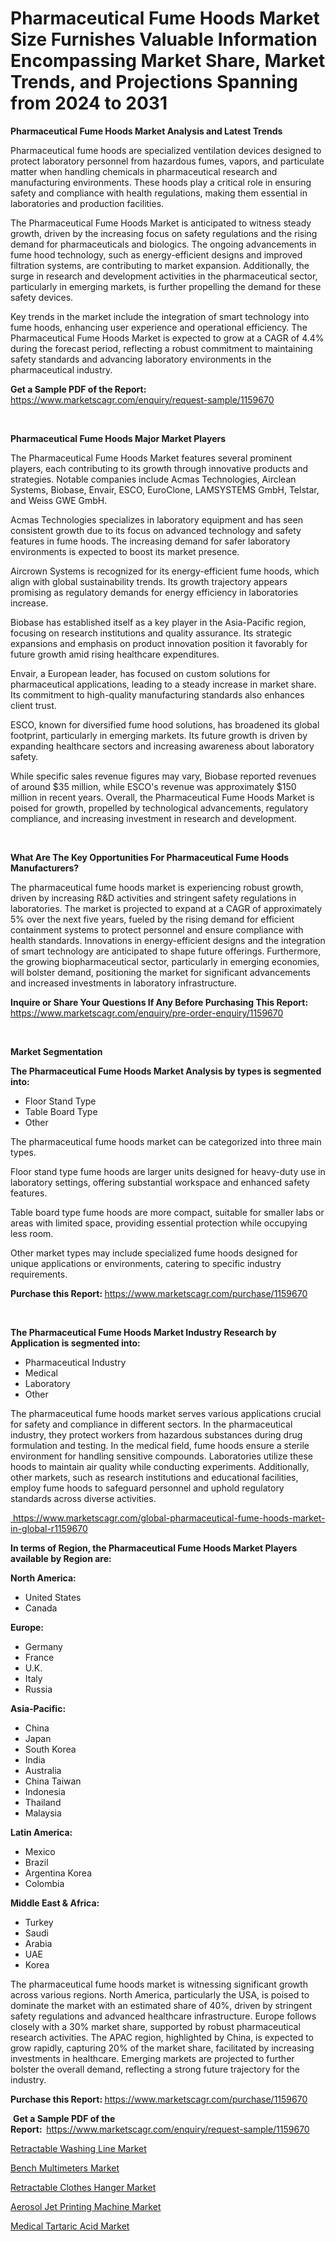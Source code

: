 <p><h1>Pharmaceutical Fume Hoods Market Size Furnishes Valuable Information Encompassing Market Share, Market Trends, and Projections Spanning from 2024 to 2031</h1></p><p><strong>Pharmaceutical Fume Hoods Market Analysis and Latest Trends</strong></p>
<p><p>Pharmaceutical fume hoods are specialized ventilation devices designed to protect laboratory personnel from hazardous fumes, vapors, and particulate matter when handling chemicals in pharmaceutical research and manufacturing environments. These hoods play a critical role in ensuring safety and compliance with health regulations, making them essential in laboratories and production facilities.</p><p>The Pharmaceutical Fume Hoods Market is anticipated to witness steady growth, driven by the increasing focus on safety regulations and the rising demand for pharmaceuticals and biologics. The ongoing advancements in fume hood technology, such as energy-efficient designs and improved filtration systems, are contributing to market expansion. Additionally, the surge in research and development activities in the pharmaceutical sector, particularly in emerging markets, is further propelling the demand for these safety devices.</p><p>Key trends in the market include the integration of smart technology into fume hoods, enhancing user experience and operational efficiency. The Pharmaceutical Fume Hoods Market is expected to grow at a CAGR of 4.4% during the forecast period, reflecting a robust commitment to maintaining safety standards and advancing laboratory environments in the pharmaceutical industry.</p></p>
<p><strong>Get a Sample PDF of the Report:&nbsp;</strong> <a href="https://www.marketscagr.com/enquiry/request-sample/1159670?utm_campaign=1510&utm_medium=2&utm_source=Github&utm_content=ia&utm_term=18102024&utm_id=pharmaceutical-fume-hoods">https://www.marketscagr.com/enquiry/request-sample/1159670</a></p>
<p>&nbsp;</p>
<p><strong>Pharmaceutical Fume Hoods Major Market Players</strong></p>
<p><p>The Pharmaceutical Fume Hoods Market features several prominent players, each contributing to its growth through innovative products and strategies. Notable companies include Acmas Technologies, Airclean Systems, Biobase, Envair, ESCO, EuroClone, LAMSYSTEMS GmbH, Telstar, and Weiss GWE GmbH.</p><p>Acmas Technologies specializes in laboratory equipment and has seen consistent growth due to its focus on advanced technology and safety features in fume hoods. The increasing demand for safer laboratory environments is expected to boost its market presence.</p><p>Aircrown Systems is recognized for its energy-efficient fume hoods, which align with global sustainability trends. Its growth trajectory appears promising as regulatory demands for energy efficiency in laboratories increase. </p><p>Biobase has established itself as a key player in the Asia-Pacific region, focusing on research institutions and quality assurance. Its strategic expansions and emphasis on product innovation position it favorably for future growth amid rising healthcare expenditures.</p><p>Envair, a European leader, has focused on custom solutions for pharmaceutical applications, leading to a steady increase in market share. Its commitment to high-quality manufacturing standards also enhances client trust.</p><p>ESCO, known for diversified fume hood solutions, has broadened its global footprint, particularly in emerging markets. Its future growth is driven by expanding healthcare sectors and increasing awareness about laboratory safety.</p><p>While specific sales revenue figures may vary, Biobase reported revenues of around $35 million, while ESCO's revenue was approximately $150 million in recent years. Overall, the Pharmaceutical Fume Hoods Market is poised for growth, propelled by technological advancements, regulatory compliance, and increasing investment in research and development.</p></p>
<p>&nbsp;</p>
<p><strong>What Are The Key Opportunities For Pharmaceutical Fume Hoods Manufacturers?</strong></p>
<p><p>The pharmaceutical fume hoods market is experiencing robust growth, driven by increasing R&D activities and stringent safety regulations in laboratories. The market is projected to expand at a CAGR of approximately 5% over the next five years, fueled by the rising demand for efficient containment systems to protect personnel and ensure compliance with health standards. Innovations in energy-efficient designs and the integration of smart technology are anticipated to shape future offerings. Furthermore, the growing biopharmaceutical sector, particularly in emerging economies, will bolster demand, positioning the market for significant advancements and increased investments in laboratory infrastructure.</p></p>
<p><strong>Inquire or Share Your Questions If Any Before Purchasing This Report:</strong> <a href="https://www.marketscagr.com/enquiry/pre-order-enquiry/1159670?utm_campaign=1510&utm_medium=2&utm_source=Github&utm_content=ia&utm_term=18102024&utm_id=pharmaceutical-fume-hoods">https://www.marketscagr.com/enquiry/pre-order-enquiry/1159670</a></p>
<p>&nbsp;</p>
<p><strong>Market Segmentation</strong></p>
<p><strong>The Pharmaceutical Fume Hoods Market Analysis by types is segmented into:</strong></p>
<p><ul><li>Floor Stand Type</li><li>Table Board Type</li><li>Other</li></ul></p>
<p><p>The pharmaceutical fume hoods market can be categorized into three main types. </p><p>Floor stand type fume hoods are larger units designed for heavy-duty use in laboratory settings, offering substantial workspace and enhanced safety features. </p><p>Table board type fume hoods are more compact, suitable for smaller labs or areas with limited space, providing essential protection while occupying less room. </p><p>Other market types may include specialized fume hoods designed for unique applications or environments, catering to specific industry requirements.</p></p>
<p><strong>Purchase this Report:&nbsp;</strong><a href="https://www.marketscagr.com/purchase/1159670?utm_campaign=1510&utm_medium=2&utm_source=Github&utm_content=ia&utm_term=18102024&utm_id=pharmaceutical-fume-hoods">https://www.marketscagr.com/purchase/1159670</a></p>
<p>&nbsp;</p>
<p><strong>The Pharmaceutical Fume Hoods Market Industry Research by Application is segmented into:</strong></p>
<p><ul><li>Pharmaceutical Industry</li><li>Medical</li><li>Laboratory</li><li>Other</li></ul></p>
<p><p>The pharmaceutical fume hoods market serves various applications crucial for safety and compliance in different sectors. In the pharmaceutical industry, they protect workers from hazardous substances during drug formulation and testing. In the medical field, fume hoods ensure a sterile environment for handling sensitive compounds. Laboratories utilize these hoods to maintain air quality while conducting experiments. Additionally, other markets, such as research institutions and educational facilities, employ fume hoods to safeguard personnel and uphold regulatory standards across diverse activities.</p></p>
<p><a href="https://www.marketscagr.com/global-pharmaceutical-fume-hoods-market-in-global-r1159670?utm_campaign=1510&utm_medium=2&utm_source=Github&utm_content=ia&utm_term=18102024&utm_id=pharmaceutical-fume-hoods">&nbsp;https://www.marketscagr.com/global-pharmaceutical-fume-hoods-market-in-global-r1159670</a></p>
<p><strong>In terms of Region, the Pharmaceutical Fume Hoods Market Players available by Region are:</strong></p>
<p>
    <p> <strong> North America: </strong>
        <ul>
            <li>United States</li>
            <li>Canada</li>
        </ul>
        </p> 
    <p> <strong> Europe: </strong>
        <ul>
            <li>Germany</li>
            <li>France</li>
            <li>U.K.</li>
            <li>Italy</li>
            <li>Russia</li>
        </ul>
        </p> 
    <p> <strong> Asia-Pacific: </strong>
        <ul>
            <li>China</li>
            <li>Japan</li>
            <li>South Korea</li>
            <li>India</li>
            <li>Australia</li>
            <li>China Taiwan</li>
            <li>Indonesia</li>
            <li>Thailand</li>
            <li>Malaysia</li>
        </ul>
        </p> 
    <p> <strong> Latin America: </strong>
        <ul>
            <li>Mexico</li>
            <li>Brazil</li>
            <li>Argentina Korea</li>
            <li>Colombia</li>
        </ul>
        </p> 
    <p> <strong> Middle East & Africa: </strong>
        <ul>
            <li>Turkey</li>
            <li>Saudi</li>
            <li>Arabia</li>
            <li>UAE</li>
            <li>Korea</li>
        </ul>
    </p>
    </p>
<p><p>The pharmaceutical fume hoods market is witnessing significant growth across various regions. North America, particularly the USA, is poised to dominate the market with an estimated share of 40%, driven by stringent safety regulations and advanced healthcare infrastructure. Europe follows closely with a 30% market share, supported by robust pharmaceutical research activities. The APAC region, highlighted by China, is expected to grow rapidly, capturing 20% of the market share, facilitated by increasing investments in healthcare. Emerging markets are projected to further bolster the overall demand, reflecting a strong future trajectory for the industry.</p></p>
<p><strong>Purchase this Report: </strong><a href="https://www.marketscagr.com/purchase/1159670?utm_campaign=1510&utm_medium=2&utm_source=Github&utm_content=ia&utm_term=18102024&utm_id=pharmaceutical-fume-hoods">https://www.marketscagr.com/purchase/1159670</a></p>
<p>&nbsp;<strong>Get a Sample PDF of the Report:&nbsp;&nbsp;</strong><a href="https://www.marketscagr.com/enquiry/request-sample/1159670?utm_campaign=1510&utm_medium=2&utm_source=Github&utm_content=ia&utm_term=18102024&utm_id=pharmaceutical-fume-hoods">https://www.marketscagr.com/enquiry/request-sample/1159670</a></p>
<p><strong></strong></p>
<p><p><a href="https://www.linkedin.com/pulse/retractable-washing-line-market-maturity-analysis-regional-9j8ef?utm_campaign=1510&utm_medium=2&utm_source=Github&utm_content=ia&utm_term=18102024&utm_id=pharmaceutical-fume-hoods">Retractable Washing Line Market</a></p><p><a href="https://issuu.com/reportprime-2/docs/bench-multimeters-market-size-2030._24dcea5e392e77?utm_campaign=1510&utm_medium=2&utm_source=Github&utm_content=ia&utm_term=18102024&utm_id=pharmaceutical-fume-hoods">Bench Multimeters Market</a></p><p><a href="https://www.linkedin.com/pulse/insights-retractable-clothes-hanger-industry-market-financial-9felf?utm_campaign=1510&utm_medium=2&utm_source=Github&utm_content=ia&utm_term=18102024&utm_id=pharmaceutical-fume-hoods">Retractable Clothes Hanger Market</a></p><p><a href="https://github.com/deshawnj39lau/Market-Research-Report-List-1/blob/main/aerosol-jet-printing-machine-market.md?utm_campaign=1510&utm_medium=2&utm_source=Github&utm_content=ia&utm_term=18102024&utm_id=pharmaceutical-fume-hoods">Aerosol Jet Printing Machine Market</a></p><p><a href="https://github.com/elenif62bh/Market-Research-Report-List-1/blob/main/medical-tartaric-acid-market.md?utm_campaign=1510&utm_medium=2&utm_source=Github&utm_content=ia&utm_term=18102024&utm_id=pharmaceutical-fume-hoods">Medical Tartaric Acid Market</a></p></p>